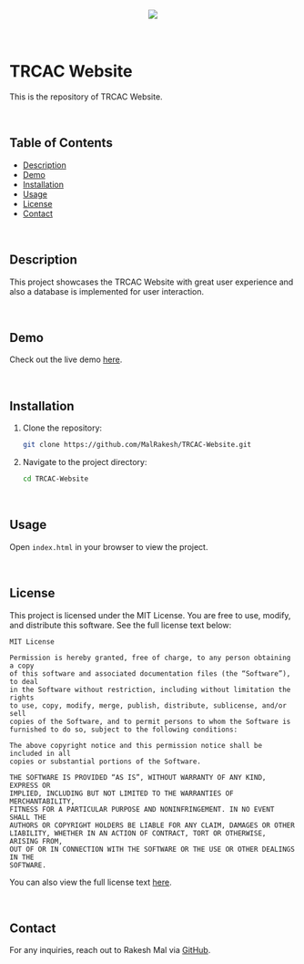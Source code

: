 <h1 align="center">
    <img src="https://readme-typing-svg.herokuapp.com/?font=Righteous&size=40&center=true&vCenter=true&width=500&height=70&color=B0B0B0&duration=4000&lines=🙏🏻+WELCOME+🙏🏻" />
</h1>

<br>

# TRCAC Website

This is the repository of TRCAC Website.

<br>

## Table of Contents

- [Description](#description)
- [Demo](#demo)
- [Installation](#installation)
- [Usage](#usage)
- [License](#license)
- [Contact](#contact)

<br>

## Description

This project showcases the TRCAC Website with great user experience and also a database is implemented for user interaction.

<br>

## Demo

Check out the live demo [here](https://trcac.my-style.in).

<br> 

## Installation

1. Clone the repository:
   ```sh
   git clone https://github.com/MalRakesh/TRCAC-Website.git
   ```
2. Navigate to the project directory:
   ```sh
   cd TRCAC-Website
   ```

 <br>

## Usage

Open `index.html` in your browser to view the project.

<br> 

## License

This project is licensed under the MIT License. You are free to use, modify, and distribute this software. See the full license text below:

```
MIT License

Permission is hereby granted, free of charge, to any person obtaining a copy
of this software and associated documentation files (the “Software”), to deal
in the Software without restriction, including without limitation the rights
to use, copy, modify, merge, publish, distribute, sublicense, and/or sell
copies of the Software, and to permit persons to whom the Software is
furnished to do so, subject to the following conditions:

The above copyright notice and this permission notice shall be included in all
copies or substantial portions of the Software.

THE SOFTWARE IS PROVIDED “AS IS”, WITHOUT WARRANTY OF ANY KIND, EXPRESS OR
IMPLIED, INCLUDING BUT NOT LIMITED TO THE WARRANTIES OF MERCHANTABILITY,
FITNESS FOR A PARTICULAR PURPOSE AND NONINFRINGEMENT. IN NO EVENT SHALL THE
AUTHORS OR COPYRIGHT HOLDERS BE LIABLE FOR ANY CLAIM, DAMAGES OR OTHER
LIABILITY, WHETHER IN AN ACTION OF CONTRACT, TORT OR OTHERWISE, ARISING FROM,
OUT OF OR IN CONNECTION WITH THE SOFTWARE OR THE USE OR OTHER DEALINGS IN THE
SOFTWARE.
```

You can also view the full license text [here](https://opensource.org/licenses/MIT).

<br> 

## Contact

For any inquiries, reach out to Rakesh Mal via [GitHub](https://github.com/MalRakesh).
